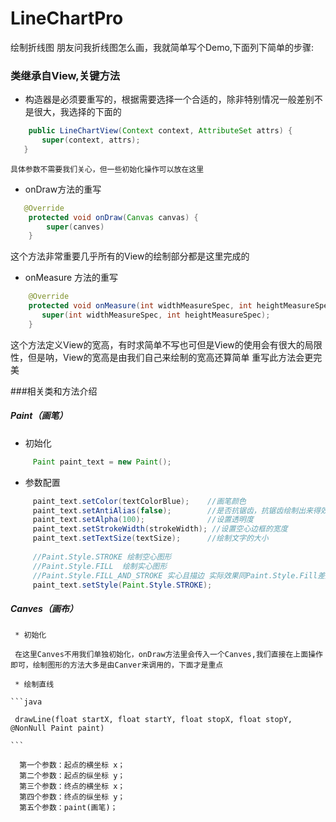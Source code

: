 # LineChartPro
绘制折线图
朋友问我折线图怎么画，我就简单写个Demo,下面列下简单的步骤:

### 类继承自View,关键方法

 *  构造器是必须要重写的，根据需要选择一个合适的，除非特别情况一般差别不是很大，我选择的下面的
 ```java
     public LineChartView(Context context, AttributeSet attrs) {
        super(context, attrs);
    }
 ```
 
    具体参数不需要我们关心，但一些初始化操作可以放在这里
 *  onDraw方法的重写
 
```java
   @Override
    protected void onDraw(Canvas canvas) {
        super(canves)
    }
```

  这个方法非常重要几乎所有的View的绘制部分都是这里完成的
  
  * onMeasure 方法的重写
  
```java
    @Override
    protected void onMeasure(int widthMeasureSpec, int heightMeasureSpec) {
       super(int widthMeasureSpec, int heightMeasureSpec);
    }
```
  这个方法定义View的宽高，有时求简单不写也可但是View的使用会有很大的局限性，但是呐，View的宽高是由我们自己来绘制的宽高还算简单
重写此方法会更完美

###相关类和方法介绍
##### Paint（画笔）
   * 初始化
  ```java
       Paint paint_text = new Paint();
  ```
   * 参数配置
  ```java
       paint_text.setColor(textColorBlue);    //画笔颜色
       paint_text.setAntiAlias(false);        //是否抗锯齿，抗锯齿绘制出来得效果会更好
       paint_text.setAlpha(100);              //设置透明度
       paint_text.setStrokeWidth(strokeWidth); //设置空心边框的宽度
       paint_text.setTextSize(textSize);      //绘制文字的大小
       
       //Paint.Style.STROKE 绘制空心图形
       //Paint.Style.FILL  绘制实心图形
       //Paint.Style.FILL_AND_STROKE 实心且描边 实际效果同Paint.Style.Fill差别不大
       paint_text.setStyle(Paint.Style.STROKE);
  ```
  
##### Canves（画布）
     * 初始化
     
     在这里Canves不用我们单独初始化，onDraw方法里会传入一个Canves,我们直接在上面操作即可，绘制图形的方法大多是由Canver来调用的，下面才是重点
     
     * 绘制直线
     
    ```java
    
     drawLine(float startX, float startY, float stopX, float stopY, @NonNull Paint paint)
     
    ```
    
      第一个参数：起点的横坐标 x；
      第二个参数：起点的纵坐标 y；
      第三个参数：终点的横坐标 x；
      第四个参数：终点的纵坐标 y；
      第五个参数：paint(画笔)；
     

